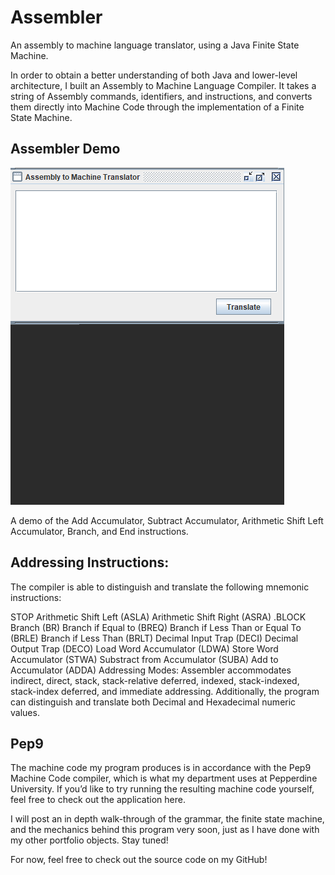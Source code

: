 # Assembler
An assembly to machine language translator, using a Java Finite State Machine.

In order to obtain a better understanding of both Java and lower-level architecture, I built an Assembly to Machine Language Compiler. It takes a string of Assembly commands, identifiers, and instructions, and converts them directly into Machine Code through the implementation of a Finite State Machine.


## Assembler Demo
![](demo.gif)

A demo of the Add Accumulator, Subtract Accumulator, Arithmetic Shift Left Accumulator, Branch, and End instructions.
## Addressing Instructions:
The compiler is able to distinguish and translate the following mnemonic instructions:

STOP
Arithmetic Shift Left (ASLA)
Arithmetic Shift Right (ASRA)
.BLOCK
Branch (BR)
Branch if Equal to (BREQ)
Branch if Less Than or Equal To (BRLE)
Branch if Less Than (BRLT)
Decimal Input Trap (DECI)
Decimal Output Trap (DECO)
Load Word Accumulator (LDWA)
Store Word Accumulator (STWA)
Substract from Accumulator (SUBA)
Add to Accumulator (ADDA)
Addressing Modes:
Assembler accommodates indirect, direct, stack, stack-relative deferred, indexed, stack-indexed, stack-index deferred, and immediate addressing. Additionally, the program can distinguish and translate both Decimal and Hexadecimal numeric values.

## Pep9
The machine code my program produces is in accordance with the Pep9 Machine Code compiler, which is what my department uses at Pepperdine University. If you’d like to try running the resulting machine code yourself, feel free to check out the application here.

I will post an in depth walk-through of the grammar, the finite state machine, and the mechanics behind this program very soon, just as I have done with my other portfolio objects. Stay tuned!

For now, feel free to check out the source code on my GitHub!
